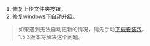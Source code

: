 1. 修复上传文件夹按钮。
2. 修复windows下自动升级。

> 如果遇到无法自动更新的情况，请先手动<a href="" onclick="openExternal()">下载安装包</a>。
<br/>1.5.3版本将解决这个问题。

